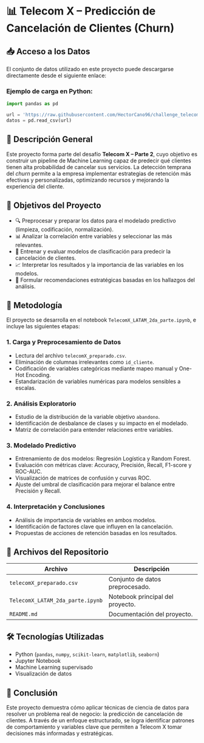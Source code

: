 # 📊 Telecom X – Predicción de Cancelación de Clientes (Churn)

## 📥 Acceso a los Datos

El conjunto de datos utilizado en este proyecto puede descargarse directamente desde el siguiente enlace:


### Ejemplo de carga en Python:

```python
import pandas as pd

url = 'https://raw.githubusercontent.com/HectorCano96/challenge_telecomX_2/refs/heads/main/telecomX_preparado.csv'
datos = pd.read_csv(url)
```

## 🧠 Descripción General

Este proyecto forma parte del desafío **Telecom X – Parte 2**, cuyo objetivo es construir un pipeline de Machine Learning capaz de predecir qué clientes tienen alta probabilidad de cancelar sus servicios. La detección temprana del *churn* permite a la empresa implementar estrategias de retención más efectivas y personalizadas, optimizando recursos y mejorando la experiencia del cliente.

## 🎯 Objetivos del Proyecto

- 🔍 Preprocesar y preparar los datos para el modelado predictivo (limpieza, codificación, normalización).
- 📊 Analizar la correlación entre variables y seleccionar las más relevantes.
- 🤖 Entrenar y evaluar modelos de clasificación para predecir la cancelación de clientes.
- 📈 Interpretar los resultados y la importancia de las variables en los modelos.
- 🧩 Formular recomendaciones estratégicas basadas en los hallazgos del análisis.

## 🧪 Metodología

El proyecto se desarrolla en el notebook `TelecomX_LATAM_2da_parte.ipynb`, e incluye las siguientes etapas:

### 1. Carga y Preprocesamiento de Datos

- Lectura del archivo `telecomX_preparado.csv`.
- Eliminación de columnas irrelevantes como `id_cliente`.
- Codificación de variables categóricas mediante mapeo manual y One-Hot Encoding.
- Estandarización de variables numéricas para modelos sensibles a escalas.

### 2. Análisis Exploratorio

- Estudio de la distribución de la variable objetivo `abandono`.
- Identificación de desbalance de clases y su impacto en el modelado.
- Matriz de correlación para entender relaciones entre variables.

### 3. Modelado Predictivo

- Entrenamiento de dos modelos: Regresión Logística y Random Forest.
- Evaluación con métricas clave: Accuracy, Precisión, Recall, F1-score y ROC-AUC.
- Visualización de matrices de confusión y curvas ROC.
- Ajuste del umbral de clasificación para mejorar el balance entre Precisión y Recall.

### 4. Interpretación y Conclusiones

- Análisis de importancia de variables en ambos modelos.
- Identificación de factores clave que influyen en la cancelación.
- Propuestas de acciones de retención basadas en los resultados.

## 📂 Archivos del Repositorio

| Archivo                          | Descripción                                      |
|----------------------------------|--------------------------------------------------|
| `telecomX_preparado.csv`         | Conjunto de datos preprocesado.                 |
| `TelecomX_LATAM_2da_parte.ipynb` | Notebook principal del proyecto.                |
| `README.md`                      | Documentación del proyecto.                     |

## 🛠️ Tecnologías Utilizadas

- Python (`pandas`, `numpy`, `scikit-learn`, `matplotlib`, `seaborn`)
- Jupyter Notebook
- Machine Learning supervisado
- Visualización de datos

## 📌 Conclusión

Este proyecto demuestra cómo aplicar técnicas de ciencia de datos para resolver un problema real de negocio: la predicción de cancelación de clientes. 
A través de un enfoque estructurado, se logra identificar patrones de comportamiento y variables clave que permiten a Telecom X tomar decisiones más informadas y estratégicas.
